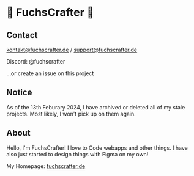 # 💠 FuchsCrafter 💠

<!--[![FuchsCrafter's GitHub stats](https://github-readme-stats.vercel.app/api?username=FuchsCrafter&bg_color=DEG,eb6749,894b8e&text_color=ffffff&title_color=ffffff&icon_color=ffffff)](https://github.com/FuchsCrafter/FuchsCrafter)-->

## Contact
kontakt@fuchscrafter.de
/ support@fuchscrafter.de

Discord: @fuchscrafter

...or create an issue on this project

## Notice
As of the 13th Feburary 2024, I have archived or deleted all of my stale projects. Most likely, I won't pick up on them again. 
<!--## Fast Links
[![GitHub Page](https://github-readme-stats.vercel.app/api/pin/?username=FuchsCrafter&repo=scratchstats&bg_color=DEG,eb6749,894b8e&text_color=ffffff&title_color=ffffff&icon_color=ffffff)](https://github.com/FuchsCrafter/scratchstats)


[![GitHub Page](https://github-readme-stats.vercel.app/api/pin/?username=FuchsCrafter&repo=skypy&bg_color=DEG,eb6749,894b8e&text_color=ffffff&title_color=ffffff&icon_color=ffffff)](https://github.com/FuchsCrafter/skypy)

*[How I got this nice boxes ](https://github.com/anuraghazra/github-readme-stats)*-->
## About

Hello, I'm FuchsCrafter! I love to Code webapps and other things. I have also just started to design things with Figma on my own! 

My Homepage: [fuchscrafter.de](http://fuchscrafter.de)


